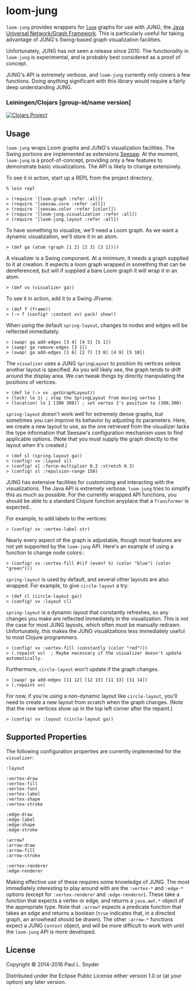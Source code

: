 # loom-jung

`loom-jung` provides wrappers for
[`loom`](https://github.com/aysylu/loom) graphs for use with JUNG, the
[Java Universal Network/Graph
Framework](http://jung.sourceforge.net/).  This is particularly useful
for taking advantage of JUNG's Swing-based graph visualization
facilities.

Unfortunately, JUNG has not seen a release since 2010. The
functionality in `loom-jung` is experimental, and is probably best
considered as a proof of concept.

JUNG's API is extremely verbose, and `loom-jung` currently only covers
a few functions. Doing anything significant with this library would
require a fairly deep understanding JUNG.

### Leiningen/Clojars [group-id/name version]

[![Clojars Project](https://img.shields.io/clojars/v/pataprogramming/loom-jung.svg)](https://clojars.org/pataprogramming/loom-jung)

## Usage

`loom-jung` wraps Loom graphs and JUNG's visualization facilities. The
Swing portions are implemented as extensions
[Seesaw](http://github.com/daveray/seesaw).  At the moment,
`loom-jung` is a proof-of-concept, providing only a few features to
demonstrate basic visualizations.  The API is likely to change
extensively.


To see it in action, start up a REPL from the project directory.
```
% lein repl

> (require '[loom.graph :refer :all])
> (require '[seesaw.core :refer :all])
> (require '[seesaw.color :refer [color]])
> (require '[loom-jung.visualization :refer :all])
> (require '[loom-jung.layout :refer :all])
```

To have something to visualize, we'll need a Loom graph. As we want a
dynamic visualization, we'll store it in an atom.

```
> (def ga (atom (graph [1 2] [2 3] [3 1])))
```

A visualizer is a Swing component. At a minimum, it needs a graph
supplied to it at creation. It expects a loom graph wrapped in something
that can be dereferenced, but will if supplied a bare Loom graph it
will wrap it in an atom.
```
> (def vv (visualizer ga))
```

To see it in action, add it to a Swing JFrame:
```
> (def f (frame))
> (-> f (config! :content vv) pack! show!)
```

When using the default `spring-layout`, changes to nodes and edges
will be reflected immediately.
```
> (swap! ga add-edges [3 4] [4 5] [5 1])
> (swap! ga remove-edges [3 1])
> (swap! ga add-edges [1 6] [2 7] [3 8] [4 9] [5 10])
```

The `visualizer` uses a JUNG `SpringLayout` to position its vertices
unless another layout is specified.  As you will likely see, the graph
tends to drift around the display area. We can tweak things by
directly manipulating the positions of vertices.
```
> (def lo (-> vv .getGraphLayout))
> (lock! lo 1) ; stop the SpringLayout from moving vertex 1
> (location! lo 1 [300 300]) ; set vertex 1's position to (300,300)
```

`spring-layout` doesn't work well for extremely dense graphs, but
sometimes you can improve its behavior by adjusting its parameters.
Here, we create a new layout to use, as the one retrieved from the
visualizer lacks the type information that Seesaw's configuration
mechanism uses to find applicable options. (Note that you must
supply the graph directly to the layout when it's created.)
```
> (def sl (spring-layout ga))
> (config! vv :layout sl)
> (config! sl :force-multiplier 0.2 :stretch 0.3)
> (config! sl :repulsion-range 150)
```

JUNG has extensive facilities for customizing and interacting with the
visualizations. The Java API is extremely verbose. `loom-jung` tries
to simplify this as much as possible. For the currently wrapped API
functions, you should be able to a standard Clojure function anyplace
that a `Transformer` is expected..

For example, to add labels to the vertices:
```
> (config! vv :vertex-label str)
```

Nearly every aspect of the graph is adjustable, though most features
are not yet supported by the `loom-jung` API. Here's an example of
using a function to change node colors::
```
> (config! vv :vertex-fill #(if (even? %) (color "blue") (color "green")))
```

`spring-layout` is used by default, and several other layouts are also
wrapped. For example, to give `circle-layout` a try:
```
> (def cl (circle-layout ga))
> (config! vv :layout cl)
```

`spring-layout` is a dynamic layout that constantly refreshes, so any
changes you make are reflected immediately in the visualization. This
is not the case for most JUNG layouts, which often must be manually
redrawn. Unfortunately, this makes the JUNG visualizations less
immediately useful to most Clojure programmers.

```
> (config! vv :vertex-fill (constantly (color "red")))
> (.repaint vv)  ; Maybe necessary if the visualizer doesn't update automatically.
```

Furthermore, `circle-layout` won't update if the graph changes.
```
> (swap! ga add-edges [11 12] [12 13] [11 13] [11 14])
> (.repaint vv)
```

For now, if you're using a non-dynamic layout like `circle-layout`,
you'll need to create a new layout from scratch when the graph
changes.  (Note that the new vertices show up in the top left corner
after the repaint.)
```
> (config! vv :layout (circle-layout ga))
```

## Supported Properties

The following configuration properties are currently implemented for
the `visualizer`:
```
:layout

:vertex-draw
:vertex-fill
:vertex-font
:vertex-label
:vertex-shape
:vertex-stroke

:edge-draw
:edge-label
:edge-shape
:edge-stroke

:arrow?
:arrow-draw
:arrow-fill
:arrow-stroke

:vertex-renderer
:edge-renderer
```

Making effective use of these requires some knowledge of JUNG.  The
most immediately interesting to play around with are the `:vertex-*`
and `:edge-*` options (except for `:vertex-renderer` and
`:edge-renderer`).  These take a function that expects a vertex or
edge, and returns a `java.awt.*` object of the appropriate type.  Note
that `:arrow?` expects a predicate function that takes an edge and
returns a boolean (`true` indicates that, in a directed graph, an
arrowhead should be drawn). The other `:arrow-*` functions expect a
JUNG `Context` object, and will be more difficult to work with until
the `loom-jung` API is more developed.

## License

Copyright © 2014-2016 Paul L. Snyder

Distributed under the Eclipse Public License either version 1.0 or (at
your option) any later version.
